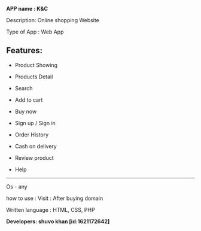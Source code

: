 <b>APP name : K&C</b>


Description: Online shopping Website

Type of App : Web App

<b>Features:</b>
---------

 - Product Showing

- Products Detail

- Search

- Add to cart

- Buy now

- Sign up / Sign in

- Order History

- Cash on delivery

- Review product


- Help

---------


Os - any



how to use : Visit : After buying domain



Written language :  HTML, CSS, PHP

<b>Developers: shuvo khan [id:1621172642]</b>
